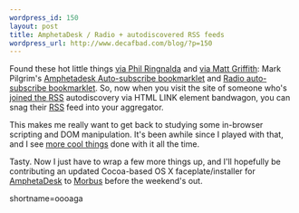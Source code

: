```yaml
--- 
wordpress_id: 150
layout: post
title: AmphetaDesk / Radio + autodiscovered RSS feeds
wordpress_url: http://www.decafbad.com/blog/?p=150
---
```

<p>Found these hot little things <a href="http://philringnalda.com/archives/002218.php">via Phil Ringnalda</a> and <a href="http://matt.griffith.com/weblog/2002/05/31.html#a65">via Matt Griffith</a>: Mark Pilgrim's <a href="http://diveintomark.org/projects/autorss/amphetadesk.html">Amphetadesk Auto-subscribe bookmarklet</a> and <a href="http://diveintomark.org/projects/autorss/radio.html">Radio auto-subscribe bookmarklet</a>.  So, now when you visit the site of someone who's <a href="http://www.decafbad.com/news_archives/000170.phtml#000170">joined the  <a href="http://www.decafbad.com/twiki/bin/view/Main/RSS">RSS</a> autodiscovery via HTML LINK element bandwagon</a>, you can snag their <a href="http://www.decafbad.com/twiki/bin/view/Main/RSS">RSS</a> feed into your aggregator.</p>
<p>This makes me really want to get back to studying some in-browser scripting and DOM manipulation.  It's been awhile since I played with that, and I see <a href="http://www.decafbad.com/news_archives/000166.phtml#000166">more cool things</a> done with it all the time.</p>
<p>Tasty.  Now I just have to wrap a few more things up, and I'll hopefully be contributing an updated Cocoa-based OS X faceplate/installer for <a href="http://www.disobey.com/amphetadesk">AmphetaDesk</a> to <a href="http://www.disobey.com/about/morbus.shtml">Morbus</a> before the weekend's out.</p>
<!--more-->
shortname=oooaga
